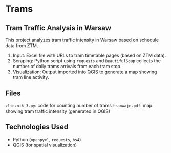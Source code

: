 # Trams
## Tram Traffic Analysis in Warsaw
This project analyzes tram traffic intensity in Warsaw based on schedule data from ZTM. 

1. Input: Excel file with URLs to tram timetable pages (based on ZTM data).
2. Scraping: Python script using `requests` and `BeautifulSoup` collects the number of daily trams arrivals from each tram stop.
3. Visualization: Output imported into QGIS to generate a map showing tram line activity.

## Files
`zlicznik_3.py`: code for counting number of trams
`tramwaje.pdf`: map showing tram traffic intensity (generated in QGIS)

## Technologies Used
- Python (`openpyxl`, `requests`, `bs4`)
- QGIS (for spatial visualization)
